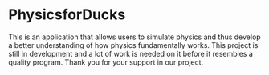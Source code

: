 # PhysicsforDucks
This is an application that allows users to simulate physics and thus develop a better understanding of how 
physics fundamentally works. This project is still in development and a lot of work is needed on it before it
resembles a quality program. Thank you for your support in our project.
